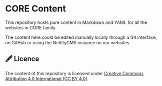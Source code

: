 # CORE Content

This repository hosts pure content in Markdown and YAML for all the websites
in CORE family.

The content here could be edited manually locally through a Git interface,
on GitHub or using the NetlifyCMS instance on our websites.

## 🖋 Licence

The content of this repository is licensed under
[Creative Commons Attribution 4.0 International (CC BY 4.0)][license].

[license]: ./LICENSE
